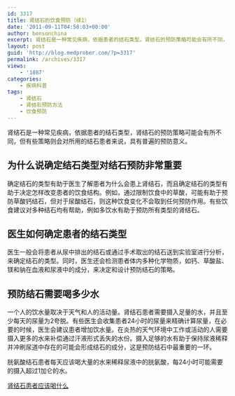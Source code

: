 ```yaml
---
id: 3317
title: 肾结石的饮食预防（续1）
date: '2011-09-11T04:58:03+00:00'
author: bensonchina
excerpt: 肾结石是一种常见疾病，依据患者的结石类型，肾结石的预防策略可能会有所不同，但有些策略则会对所用的结石患者来说，具有普遍的预防意义。
layout: post
guid: 'http://blog.medprober.com/?p=3317'
permalink: /archives/3317
views:
    - '1087'
categories:
    - 疾病科普
tags:
    - 肾结石
    - 肾结石预防方法
    - 饮食预防
---
```


肾结石是一种常见疾病，依据患者的结石类型，肾结石的预防策略可能会有所不同，但有些策略则会对所用的结石患者来说，具有普遍的预防意义。

## 为什么说确定结石类型对结石预防非常重要

确定结石的类型有助于医生了解患者为什么会患上肾结石，而且确定结石的类型有助于决定怎样改变患者的饮食结构。例如，通过限制饮食中的草酸，可能有助于预防草酸钙结石，但对于尿酸结石，则这种饮食变化不会取到任何预防作用。有些饮食建议对多种结石均有帮助，例如多饮水有助于预防所有类型的肾结石。

## 医生如何确定患者的结石类型

医生一般会将患者从尿中排出的结石或通过手术取出的结石送到实验室进行分析，来确定结石的类型。同时，医生还会检测患者体内多种化学物质，如钙、草酸盐、镁和钠在血液和尿液中的成分，来决定和设计预防结石的策略。

## 预防结石需要喝多少水

一个人的饮水量取决于天气和人的活动量。肾结石患者需要摄入足量的水，并且至少每天的尿量为2夸脱。有些医生会收集患者24小时的尿量来精确计算尿量，在必要的时候，医生会建议患者增加饮水量。在炎热的天气环境中工作或活动的人需要摄入更多的水来补偿通过汗液形式丢失的水份。摄入足够的水有助于保持尿液稀释并冲刷尿道中存在的可能会形成结石的成分，这是预防结石中最重要的一环。

胱氨酸结石患者每天应该喝大量的水来稀释尿液中的胱氨酸，每24小时可能需要的摄入超过1加仑的水。

[肾结石患者应该喝什么](http://blog.medprober.com/%E8%82%BE%E7%BB%93%E7%9F%B3%E6%82%A3%E8%80%85%E5%BA%94%E8%AF%A5%E5%96%9D%E4%BB%80%E4%B9%88.html)